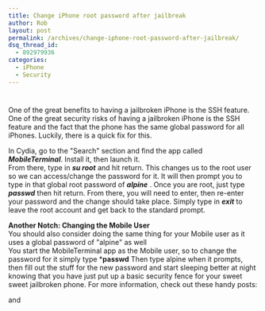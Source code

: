 ```yaml
---
title: Change iPhone root password after jailbreak
author: Rob
layout: post
permalink: /archives/change-iphone-root-password-after-jailbreak/
dsq_thread_id:
  - 892979936
categories:
  - iPhone
  - Security
---
```

# 

One of the great benefits to having a jailbroken iPhone is the SSH feature. One of the great security risks of having a jailbroken iPhone is the SSH feature and the fact that the phone has the same global password for all iPhones. Luckily, there is a quick fix for this.

In Cydia, go to the "Search" section and find the app called ***MobileTerminal***. Install it, then launch it.  
From there, type in ***su root*** and hit return. This changes us to the root user so we can access/change the password for it. It will then prompt you to type in that global root password of ***alpine*** . Once you are root, just type ***passwd*** then hit return. From there, you will need to enter, then re-enter your password and the change should take place. Simply type in ***exit*** to leave the root account and get back to the standard prompt.

**Another Notch: Changing the Mobile User**  
You should also consider doing the same thing for your Mobile user as it uses a global password of "alpine" as well  
You start the MobileTerminal app as the Mobile user, so to change the password for it simply type ***passwd** Then type alpine when it prompts, then fill out the stuff for the new password and start sleeping better at night knowing that you have just put up a basic security fence for your sweet sweet jailbroken phone. 
For more information, check out these handy posts:  
  
and  
